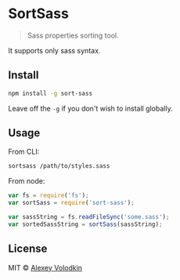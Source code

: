# SortSass

> Sass properties sorting tool.

It supports only sass syntax.

## Install

```sh
npm install -g sort-sass
```

Leave off the `-g` if you don't wish to install globally.

## Usage

From CLI:
```sh
sortsass /path/to/styles.sass
```

From node:
```js
var fs = require('fs');
var sortSass = require('sort-sass');

var sassString = fs.readFileSync('some.sass');
var sortedSassString = sortSass(sassString);
```

## License

MIT © [Alexey Volodkin](a@vldkn.net)
